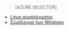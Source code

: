 > [AZURE.SELECTOR]
- [Linux συμπλέγματος](../articles/hdinsight/hdinsight-use-oozie-linux-mac.md)
- [Σύμπλεγμα των Windows](../articles/hdinsight/hdinsight-use-oozie.md)
